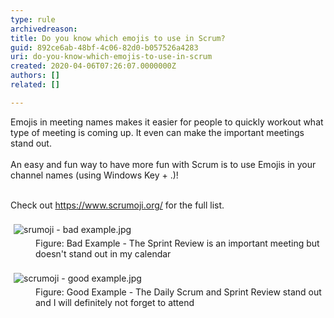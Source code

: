 ```yaml
---
type: rule
archivedreason: 
title: Do you know which emojis to use in Scrum?
guid: 892ce6ab-48bf-4c06-82d0-b057526a4283
uri: do-you-know-which-emojis-to-use-in-scrum
created: 2020-04-06T07:26:07.0000000Z
authors: []
related: []

---
```



Emojis in meeting names makes it&#160;easier for people&#160;to quickly workout what type of meeting is coming up. It even can make the important meetings stand out. <br><br>An easy and fun way to have more fun with Scrum is to use Emojis in your channel names (using Windows Key + .)!​<br><div><br></div><div>Check out&#160;<a href="https&#58;//www.scrumoji.org/">https&#58;//www.scrumoji.org/</a>&#160;for the full list.</div><div><br></div><div><img src="/SiteAssets/do-you-know-the-which-emojis-to-use-in-scrum/srumoji%20-%20bad%20example.jpg" alt="srumoji - bad example.jpg" style="margin&#58;5px;" /><br></div><dd class="ssw15-rteElement-FigureBad">​​Figure&#58; Bad Example - The Sprint Review is an important meeting but doesn't stand out in my calendar<br></dd><div><br></div><div><img src="/SiteAssets/do-you-know-the-which-emojis-to-use-in-scrum/scrumoji%20-%20good%20example.jpg" alt="scrumoji - good example.jpg" style="margin&#58;5px;" />&#160;</div><div><dd class="ssw15-rteElement-FigureGood">​​Figure&#58; Good Example - The Daily Scrum and Sprint Review stand out and I will definitely not forget to attend<br></dd><br></div>
<br><excerpt class='endintro'></excerpt><br>



